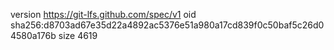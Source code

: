 version https://git-lfs.github.com/spec/v1
oid sha256:d8703ad67e35d22a4892ac5376e51a980a17cd839f0c50baf5c26d04580a176b
size 4619

